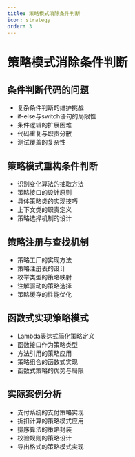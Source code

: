 ```yaml
---
title: 策略模式消除条件判断
icon: strategy
order: 3
---
```


# 策略模式消除条件判断

## 条件判断代码的问题

- 复杂条件判断的维护挑战
- if-else与switch语句的局限性
- 条件逻辑的扩展困难
- 代码重复与职责分散
- 测试覆盖的复杂性

## 策略模式重构条件判断

- 识别变化算法的抽取方法
- 策略接口的设计原则
- 具体策略类的实现技巧
- 上下文类的职责定义
- 策略选择机制的设计

## 策略注册与查找机制

- 策略工厂的实现方法
- 策略注册表的设计
- 枚举类型的策略映射
- 注解驱动的策略选择
- 策略缓存的性能优化

## 函数式实现策略模式

- Lambda表达式简化策略定义
- 函数接口作为策略类型
- 方法引用的策略应用
- 策略组合的函数式实现
- 函数式策略的优势与局限

## 实际案例分析

- 支付系统的支付策略实现
- 折扣计算的策略模式应用
- 排序算法的策略封装
- 校验规则的策略设计
- 导出格式的策略模式实现
